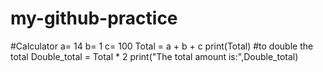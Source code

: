 # my-github-practice
#Calculator
a= 14
b= 1
c= 100
Total = a + b + c
print(Total)
#to double the total
Double_total = Total * 2
print("The total amount is:",Double_total)
